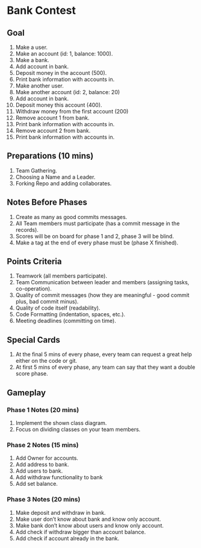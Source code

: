 # Bank Contest

## Goal

1. Make a user.
2. Make an account (id: 1, balance: 1000).
3. Make a bank.
4. Add account in bank.
5. Deposit money in the account (500).
6. Print bank information with accounts in.
7. Make another user.
8. Make another account (id: 2, balance: 20)
9. Add account in bank.
10. Deposit money this account (400).
11. Withdraw money from the first account (200)
12. Remove account 1 from bank.
13. Print bank information with accounts in.
14. Remove account 2 from bank.
15. Print bank information with accounts in.

## Preparations (10 mins)

1. Team Gathering.
2. Choosing a Name and a Leader.
3. Forking Repo and adding collaborates.

## Notes Before Phases

1. Create as many as good commits messages.
2. All Team members must participate (has a commit message in the records).
3. Scores will be on board for phase 1 and 2, phase 3 will be blind.
4. Make a tag at the end of every phase must be (phase X finished).

## Points Criteria

1. Teamwork (all members participate).
2. Team Communication between leader and members (assigning tasks, co-operation).
3. Quality of commit messages (how they are meaningful - good commit plus, bad commit minus).
4. Quality of code itself (readability).
5. Code Formatting (indentation, spaces, etc.).
6. Meeting deadlines (committing on time).

## Special Cards

1. At the final 5 mins of every phase, every team can request a great help either on the code or git.
2. At first 5 mins of every phase, any team can say that they want a double score phase.

## Gameplay

### Phase 1 Notes (20 mins)

1. Implement the shown class diagram.
2. Focus on dividing classes on your team members.

### Phase 2 Notes (15 mins)

1. Add Owner for accounts.
2. Add address to bank.
3. Add users to bank.
4. Add withdraw functionality to bank
5. Add set balance.

### Phase 3 Notes (20 mins)

1. Make deposit and withdraw in bank.
2. Make user don’t know about bank and know only account.
3. Make bank don’t know about users and know only account.
4. Add check if withdraw bigger than account balance.
5. Add check if account already in the bank.
